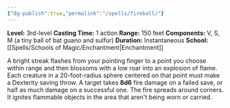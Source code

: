 ```yaml
---
{"dg-publish":true,"permalink":"/spells/fireball/"}
---
```


**Level:** 3rd-level
**Casting Time:** 1 action
**Range:** 150 feet
**Components:** V, S, M (a tiny ball of bat guano and sulfur)
**Duration:** Instantaneous
**School:** [[Spells/Schools of Magic/Enchantment\|Enchantment]]

A bright streak flashes from your pointing finger to a point you choose within range and then blossoms with a low roar into an explosion of flame. Each creature in a 20-foot-radius sphere centered on that point must make a Dexterity saving throw. A target takes **8d6** fire damage on a failed save, or half as much damage on a successful one.
The fire spreads around corners. It ignites flammable objects in the area that aren't being worn or carried.